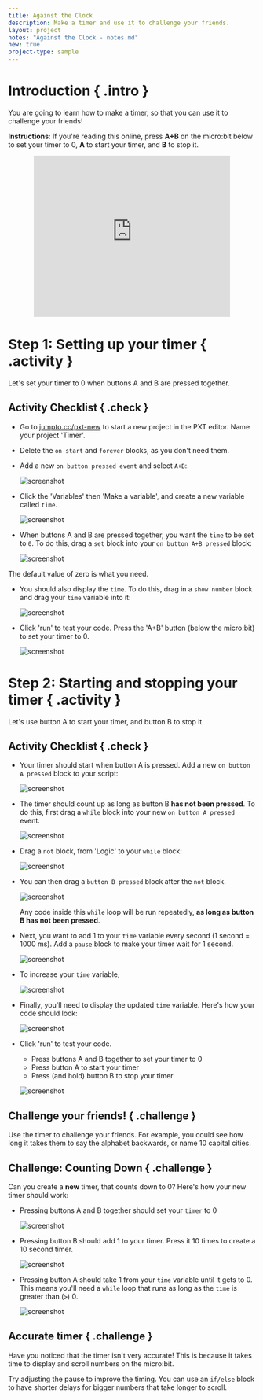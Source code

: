 ```yaml
---
title: Against the Clock
description: Make a timer and use it to challenge your friends.
layout: project
notes: "Against the Clock - notes.md"
new: true
project-type: sample
---
```


# Introduction { .intro }

You are going to learn how to make a timer, so that you can use it to challenge your friends!

__Instructions__: If you're reading this online, press __A+B__ on the micro:bit below to set your timer to 0, __A__ to start your timer, and __B__ to stop it.

<div class="trinket" style="width:400px;margin: 0 auto;">
<div style="position:relative;height:0;padding-bottom:81.97%;overflow:hidden;"><iframe style="position:absolute;top:0;left:0;width:100%;height:100%;" src="https://pxt.microbit.org/---run?id=55342-38825-28229-57221" allowfullscreen="allowfullscreen" sandbox="allow-popups allow-scripts allow-same-origin" frameborder="0"></iframe></div>
</div>

# Step 1: Setting up your timer { .activity }

Let's set your timer to 0 when buttons A and B are pressed together.

## Activity Checklist { .check }

+ Go to <a href="http://jumpto.cc/pxt-new" target="_blank">jumpto.cc/pxt-new</a> to start a new project in the PXT editor. Name your project 'Timer'.

+ Delete the `on start` and `forever` blocks, as you don't need them.

+ Add a new `on button pressed event` and select `A+B`:.

	![screenshot](images/clock-a+b.png)

+ Click the 'Variables' then 'Make a variable', and create a new variable called `time`.

	![screenshot](images/clock-var-time.png)

+ When buttons A and B are pressed together, you want the `time` to be set to `0`. To do this, drag a `set` block into your `on button A+B pressed` block:

	![screenshot](images/clock-reset-1.png)

The default value of zero is what you need. 

+ You should also display the `time`. To do this, drag in a `show number` block and drag your `time` variable into it:

	![screenshot](images/clock-reset-show.png)

+ Click 'run' to test your code. Press the 'A+B' button (below the micro:bit) to set your timer to 0.

	![screenshot](images/clock-test-reset.png)

# Step 2: Starting and stopping your timer { .activity }

Let's use button A to start your timer, and button B to stop it.

## Activity Checklist { .check }

+ Your timer should start when button A is pressed. Add a new `on button A pressed` block to your script:

	![screenshot](images/clock-a-pressed.png)

+ The timer should count up as long as button B __has not been pressed__. To do this, first drag a `while` block into your new `on button A pressed` event.

	![screenshot](images/clock-while.png)

+ Drag a `not` block, from 'Logic' to your `while` block:

	![screenshot](images/clock-not.png)

+ You can then drag a `button B pressed` block after the `not` block.

	![screenshot](images/clock-b-pressed.png)

	Any code inside this `while` loop will be run repeatedly, __as long as button B has not been pressed__.

+ Next, you want to add 1 to your `time` variable every second (1 second = 1000 ms). Add a `pause` block to make your timer wait for 1 second.

	![screenshot](images/clock-pause.png)

+ To increase your `time` variable,

	![screenshot](images/clock-change-time.png)

+ Finally, you'll need to display the updated `time` variable. Here's how your code should look:

	![screenshot](images/clock-update.png)

+ Click 'run' to test your code.

	+ Press buttons A and B together to set your timer to 0
	+ Press button A to start your timer
	+ Press (and hold) button B to stop your timer

	![screenshot](images/clock-test.png)

## Challenge your friends! { .challenge }
Use the timer to challenge your friends. For example, you could see how long it takes them to say the alphabet backwards, or name 10 capital cities.

## Challenge: Counting Down { .challenge }
Can you create a __new__ timer, that counts down to 0? Here's how your new timer should work:

+ Pressing buttons A and B together should set your `timer` to 0

	![screenshot](images/clock-challenge-1.png)

+ Pressing button B should add 1 to your timer. Press it 10 times to create a 10 second timer. 

	![screenshot](images/clock-challenge-2.png)

+ Pressing button A should take 1 from your `time` variable until it gets to 0. This means you'll need a `while` loop that runs as long as the `time` is greater than (`>`) 0.

	![screenshot](images/clock-challenge-3.png)
	
## Accurate timer { .challenge }
Have you noticed that the timer isn't very accurate! This is because it takes time to display and scroll numbers on the micro:bit. 

Try adjusting the pause to improve the timing. You can use an `if/else` block to have shorter delays for bigger numbers that take longer to scroll. 

